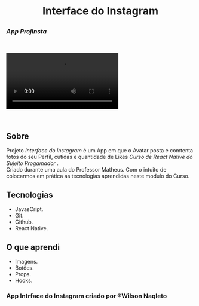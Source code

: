 # <p align="center">Interface do Instagram</p>

 ### <em>App ProjInsta</em>
<br>

 <p>
<video controls>
<source src="assets/InterfaceInsta.mp4">
</p>
<br>

## Sobre

Projeto <em> Interface do Instagram</em> é um App em que o Avatar posta e comtenta fotos do seu Perfil, cutidas e quantidade de Likes <em> Curso de React Native do Sujeito Progamador  </em>.<br>
Criado durante uma aula do Professor Matheus. Com o intuito de colocarmos em prática as tecnologias aprendidas neste modulo do Curso.

## Tecnologias

- JavasCript.
- Git.
- Github.
- React Native.

## O que aprendi

- Imagens.
- Botões.
- Props.
- Hooks.

### App Intrface do Instagram criado por &reg;Wilson Naqleto
